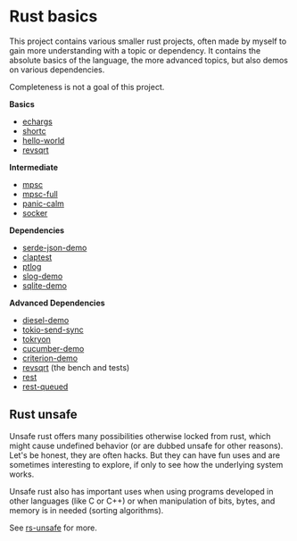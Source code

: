 # Rust basics

This project contains various smaller rust projects, often made by myself to
gain more understanding with a topic or dependency. It contains the absolute
basics of the language, the more advanced topics, but also demos on various
dependencies.

Completeness is not a goal of this project.

**Basics**
* [echargs](./members/echargs/)
* [shortc](./members/shortc/)
* [hello-world](./members/hello-world/)
* [revsqrt](./members/revsqrt/)

**Intermediate**
* [mpsc](./members/mpsc/)
* [mpsc-full](./members/mpsc-full/)
* [panic-calm](./members/panic-calm/)
* [socker](./members/socker/)

**Dependencies**
* [serde-json-demo](./members/serde-json-demo/)
* [claptest](./members/claptest/)
* [ptlog](./members/ptlog/)
* [slog-demo](./members/slog-demo/)
* [sqlite-demo](./members/sqlite-demo/)

**Advanced Dependencies**
* [diesel-demo](./members/diesel-demo/)
* [tokio-send-sync](./members/tokio-send-sync/)
* [tokryon](./members/tokryon/)
* [cucumber-demo](./members/cucumber-demo/)
* [criterion-demo](./members/criterion-demo/)
* [revsqrt](./members/revsqrt/) (the bench and tests)
* [rest](./members/rest/)
* [rest-queued](./members/rest-queued/)

## Rust unsafe

Unsafe rust offers many possibilities otherwise locked from rust, which might
cause undefined behavior (or are dubbed unsafe for other reasons). Let's be
honest, they are often hacks. But they can have fun uses and are sometimes
interesting to explore, if only to see how the underlying system works.

Unsafe rust also has important uses when using programs developed in other
languages (like C or C++) or when manipulation of bits, bytes, and memory is
in needed (sorting algorithms).

See [rs-unsafe](rs-unsafe) for more.
